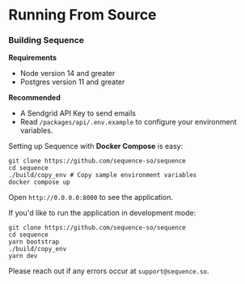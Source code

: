 # Running From Source

### Building Sequence

**Requirements**

* Node version 14 and greater
* Postgres version 11 and greater

**Recommended**

* A Sendgrid API Key to send emails
* Read `/packages/api/.env.example` to configure your environment variables.

Setting up Sequence with **Docker Compose** is easy:

```
git clone https://github.com/sequence-so/sequence
cd sequence
./build/copy_env # Copy sample environment variables
docker compose up
```

Open `http://0.0.0.0:8000` to see the application.

If you'd like to run the application in development mode:

```text
git clone https://github.com/sequence-so/sequence
cd sequence
yarn bootstrap
./build/copy_env
yarn dev
```

Please reach out if any errors occur at `support@sequence.so`.

